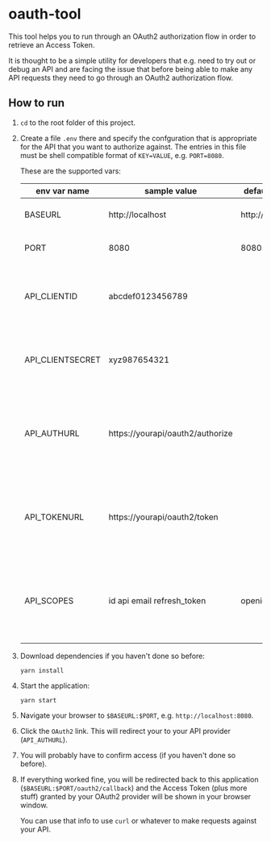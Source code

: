 # oauth-tool

This tool helps you to run through an OAuth2 authorization flow in order to
retrieve an Access Token.

It is thought to be a simple utility for developers that e.g. need to try out or
debug an API and are facing the issue that before being able to make any
API requests they need to go through an OAuth2 authorization flow.

## How to run

1. `cd` to the root folder of this project.

2. Create a file `.env` there and specify the confguration that is
   appropriate for the API that you want to authorize against. The entries in
   this file must be shell compatible format of `KEY=VALUE`, e.g. `PORT=8080`.

   These are the supported vars:

   env var name          | sample value                         | default value    |  meaning
   ----------------------|--------------------------------------|------------------|-----------------------------
   BASEURL               | http://localhost                     | http://localhost | The URL to this application
   PORT                  | 8080                                 | 8080             | The Port to this application
   API_CLIENTID          | abcdef0123456789                     |                  | Your application's client id that you got from your API provider for
   API_CLIENTSECRET      | xyz987654321                         |                  | Your application's client secret that you got from your API provider
   API_AUTHURL           | https://yourapi/oauth2/authorize     |                  | The OAuth2 URL of your API for getting the authorization code (OAuth2 step 1)
   API_TOKENURL          | https://yourapi/oauth2/token         |                  | The OAuth2 URL of your API for getting an Access token (OAuth2 step 2)
   API_SCOPES            | id api email refresh_token           | openid           | A space separated list of scopes that your authorization flow shall request

3. Download dependencies if you haven't done so before:
   ```
   yarn install
   ```

3. Start the application:
   ```
   yarn start
   ```

4. Navigate your browser to `$BASEURL:$PORT`, e.g. `http://localhost:8080`.

5. Click the `OAuth2` link. This will redirect your to your
   API provider (`API_AUTHURL`).

6. You will probably have to confirm access (if you haven't done so before).

7. If everything worked fine, you will be redirected back to this application
   (`$BASEURL:$PORT/oauth2/callback`) and the Access Token (plus more stuff)
   granted by your OAuth2 provider will be shown in your browser window.

   You can use that info to use `curl` or whatever to make requests against
   your API.
